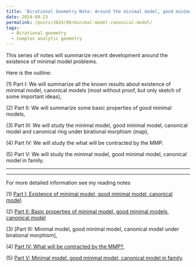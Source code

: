 ```yaml
---
title: 'Birational Geometry Note: Around the minimal model, good minimal model and canonical model'
date: 2024-09-23
permalink: /posts/2024/09/minimal-model-canonical-model/
tags:
  - Birational geometry
  - Complex analytic geometry
---
```


This series of notes will summarize recent development around the existence of minimal model problems.

Here is the outline:

(1) Part I: We will summarize all the known results about existence of minimal model, canonical models (most without proof, but only sketch of some important ideas),

(2) Part II: We will summarize some basic properties of good minimal models,

(3) Part III: We will study the minimal model, good minimal model, canonical model and canonical ring under birational morphism (map),

(4) Part IV: We will study the what will be contracted by the MMP. 

(5) Part V: We will study the minimal model, good minimal model, canonical model in family. 


---
---

For more detailed information see my reading notes

(1) [Part I: Existence of minimal model, good minimal model, canonical model]().

(2) [Part II: Basic properties of minimal model, good minimal models, canonical model]()

(3) [Part III: Minimal model, good minimal model, canonical model under birational morphism],

(4) [Part IV: What will be contracted by the MMP?](),

(5) [Part V: Minimal model, good minimal model, canonical model in family]().